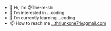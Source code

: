 - 👋 Hi, I’m @The-re-shi
- 👀 I’m interested in ...coding
- 🌱 I’m currently learning ...coding
- 📫 How to reach me ...thrjunkone74@gmail.com

<!---
The-re-shi/The-re-shi is a ✨ special ✨ repository because its `README.md` (this file) appears on your GitHub profile.
You can click the Preview link to take a look at your changes.
--->
